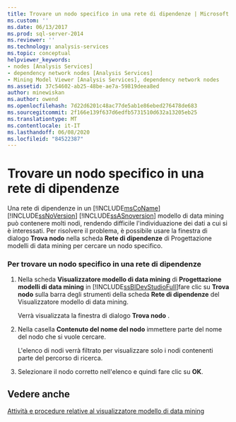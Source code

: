 ```yaml
---
title: Trovare un nodo specifico in una rete di dipendenze | Microsoft Docs
ms.custom: ''
ms.date: 06/13/2017
ms.prod: sql-server-2014
ms.reviewer: ''
ms.technology: analysis-services
ms.topic: conceptual
helpviewer_keywords:
- nodes [Analysis Services]
- dependency network nodes [Analysis Services]
- Mining Model Viewer [Analysis Services], dependency network nodes
ms.assetid: 37c54602-ab25-48be-ae7a-59819deea8ed
author: minewiskan
ms.author: owend
ms.openlocfilehash: 7d22d6201c48ac77de5ab1e86ebed276478de683
ms.sourcegitcommit: 2f166e139f637d6edfb5731510d632a13205eb25
ms.translationtype: MT
ms.contentlocale: it-IT
ms.lasthandoff: 06/08/2020
ms.locfileid: "84522387"
---
```

# <a name="find-a-specific-node-in-a-dependency-network"></a>Trovare un nodo specifico in una rete di dipendenze
  Una rete di dipendenze in un [!INCLUDE[msCoName](../../includes/msconame-md.md)] [!INCLUDE[ssNoVersion](../../includes/ssnoversion-md.md)] [!INCLUDE[ssASnoversion](../../includes/ssasnoversion-md.md)] modello di data mining può contenere molti nodi, rendendo difficile l'individuazione dei dati a cui si è interessati. Per risolvere il problema, è possibile usare la finestra di dialogo **Trova nodo** nella scheda **Rete di dipendenze** di Progettazione modelli di data mining per cercare un nodo specifico.  
  
### <a name="to-find-a-specific-node-in-a-dependency-network"></a>Per trovare un nodo specifico in una rete di dipendenze  
  
1.  Nella scheda **Visualizzatore modello di data mining** di **Progettazione modelli di data mining** in [!INCLUDE[ssBIDevStudioFull](../../includes/ssbidevstudiofull-md.md)]fare clic su **Trova nodo** sulla barra degli strumenti della scheda **Rete di dipendenze** del Visualizzatore modello di data mining.  
  
     Verrà visualizzata la finestra di dialogo **Trova nodo** .  
  
2.  Nella casella **Contenuto del nome del nodo** immettere parte del nome del nodo che si vuole cercare.  
  
     L'elenco di nodi verrà filtrato per visualizzare solo i nodi contenenti parte del percorso di ricerca.  
  
3.  Selezionare il nodo corretto nell'elenco e quindi fare clic su **OK**.  
  
## <a name="see-also"></a>Vedere anche  
 [Attività e procedure relative al visualizzatore modello di data mining](mining-model-viewer-tasks-and-how-tos.md)  
  
  
